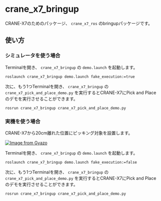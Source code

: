 # crane_x7_bringup

CRANE-X7のためのパッケージ、 `crane_x7_ros` のbringupパッケージです。

## 使い方

### シミュレータを使う場合

Terminalを開き、 `crane_x7_bringup` の `demo.launch` を起動します。

```
roslaunch crane_x7_bringup demo.launch fake_execution:=true
```

次に、もう1つTerminalを開き、 `crane_x7_bringup` の `crane_x7_pick_and_place_demo.py` を実行するとCRANE-X7にPick and Placeのデモを実行させることができます。
```
rosrun crane_x7_bringup crane_x7_pick_and_place_demo.py
```

### 実機を使う場合

CRANE-X7から20cm離れた位置にピッキング対象を設置します。

[![Image from Gyazo](https://i.gyazo.com/3423f79c9edecbf435df3505863ed181.png)](https://gyazo.com/3423f79c9edecbf435df3505863ed181)

Terminalを開き、 `crane_x7_bringup` の `demo.launch` を起動します。

```
roslaunch crane_x7_bringup demo.launch fake_execution:=false
```

次に、もう1つTerminalを開き、 `crane_x7_bringup` の `crane_x7_pick_and_place_demo.py` を実行するとCRANE-X7にPick and Placeのデモを実行させることができます。
```
rosrun crane_x7_bringup crane_x7_pick_and_place_demo.py
```
